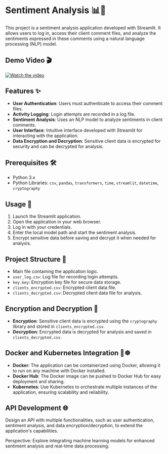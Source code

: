 # Sentiment Analysis 📊🤖

This project is a sentiment analysis application developed with Streamlit. It allows users to log in, access their client comment files, and analyze the sentiments expressed in these comments using a natural language processing (NLP) model.

## Demo Video 🎬

[![Watch the video](https://i.sstatic.net/Vp2cE.png)](https://github.com/CatelloTheDataProjectManager/cybersecurity_IA/blob/main/user1.mp4)


## Features ✨

- **User Authentication**: Users must authenticate to access their comment files.
- **Activity Logging**: Login attempts are recorded in a log file.
- **Sentiment Analysis**: Uses an NLP model to analyze sentiments in client comments.
- **User Interface**: Intuitive interface developed with Streamlit for interacting with the application.
- **Data Encryption and Decryption**: Sensitive client data is encrypted for security and can be decrypted for analysis.

## Prerequisites 🛠️

- Python 3.x
- Python Libraries: `csv`, `pandas`, `transformers`, `time`, `streamlit`, `datetime`, `cryptography`

## Usage 🚀

1. Launch the Streamlit application.
2. Open the application in your web browser.
3. Log in with your credentials.
4. Enter the local model path and start the sentiment analysis.
5. Encrypt sensitive data before saving and decrypt it when needed for analysis.

## Project Structure 📂

- Main file containing the application logic.
- `user_log.csv`: Log file for recording login attempts.
- `key.key`: Encryption key file for secure data storage.
- `clients_encrypted.csv`: Encrypted client data file.
- `clients_decrypted.csv`: Decrypted client data file for analysis.

## Encryption and Decryption 🔐

- **Encryption**: Sensitive client data is encrypted using the `cryptography` library and stored in `clients_encrypted.csv`.
- **Decryption**: Encrypted data is decrypted for analysis and saved in `clients_decrypted.csv`.

## Docker and Kubernetes Integration 🐳☸️

- **Docker**: The application can be containerized using Docker, allowing it to run on any machine with Docker installed.
- **Docker Hub**: The Docker image can be pushed to Docker Hub for easy deployment and sharing.
- **Kubernetes**: Use Kubernetes to orchestrate multiple instances of the application, ensuring scalability and reliability.

## API Development 🌐

Design an API with multiple functionalities, such as user authentication, sentiment analysis, and data encryption/decryption, to extend the application's capabilities.

Perspective: Explore integrating machine learning models for enhanced sentiment analysis and real-time data processing.
